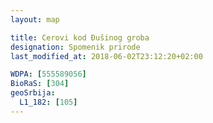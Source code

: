 ```yaml
---
layout: map

title: Cerovi kod Đušinog groba
designation: Spomenik prirode
last_modified_at: 2018-06-02T23:12:20+02:00

WDPA: [555589056]
BioRaS: [304]
geoSrbija:
  L1_182: [105]
---
```

